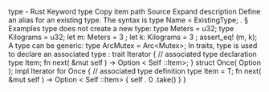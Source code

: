 type - Rust
Keyword
type
Copy item path
Source
Expand description
Define an
alias
for an existing type.
The syntax is
type Name = ExistingType;
.
§
Examples
type
does
not
create a new type:
type
Meters = u32;
type
Kilograms = u32;
let
m: Meters =
3
;
let
k: Kilograms =
3
;
assert_eq!
(m, k);
A type can be generic:
type
ArcMutex<T> = Arc<Mutex<T>>;
In traits,
type
is used to declare an
associated type
:
trait
Iterator {
// associated type declaration
type
Item;
fn
next(
&mut
self
) ->
Option
<
Self
::Item>;
}
struct
Once<T>(
Option
<T>);
impl
<T> Iterator
for
Once<T> {
// associated type definition
type
Item = T;
fn
next(
&mut
self
) ->
Option
<
Self
::Item> {
self
.
0
.take()
    }
}